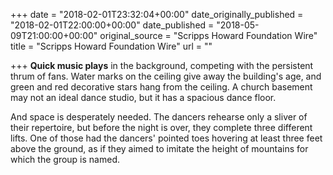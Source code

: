 +++
date = "2018-02-01T23:32:04+00:00"
date_originally_published = "2018-02-01T22:00:00+00:00"
date_published = "2018-05-09T21:00:00+00:00"
original_source = "Scripps Howard Foundation Wire"
title = "Scripps Howard Foundation Wire"
url = ""

+++
**Quick music plays** in the background, competing with the persistent thrum of fans. Water marks on the ceiling give away the building's age, and green and red decorative stars hang from the ceiling. A church basement may not an ideal dance studio, but it has a spacious dance floor. 

And space is desperately needed. The dancers rehearse only a sliver of their repertoire, but before the night is over, they complete three different lifts. One of those had the dancers' pointed toes hovering at least three feet above the ground, as if they aimed to imitate the height of mountains for which the group is named.